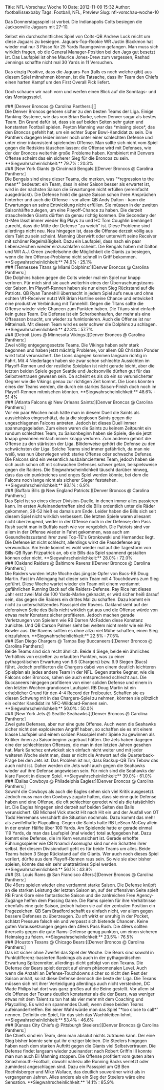Title: NFL-Vorschau: Woche 10
Date: 2012-11-09 15:32
Author: footballissexbaby
Tags: Football, NFL, Preview
Slug: nfl-vorschau-woche-10

Das Donnerstagsspiel ist vorbei. Die Indianapolis Colts besiegen die
Jacksonville Jaguars mit 27-10.

Selbst ein durchschnittliches Spiel von Colts-QB Andrew Luck reicht um
diese Jaguars zu besiegen. Jaguars-Top-Rookie WR Justin Blackmon hat
wieder mal nur 3 Pässe für 25 Yards Raumgewinn gefangen. Man muss sich
wirklich fragen, ob die General Manager-Position bei den Jags gut
besetzt ist. Das Laufspiel ist ohne Maurice Jones-Drew zum vergessen,
Rashad Jennings schaffte nicht mal 30 Yards in 11 Versuchen.

Das einzig Positive, dass die Jaguars-Fan (falls es noch welche gibt)
aus diesem Spiel mitnehmen können, ist die Tatsache, dass ihr Team den
Chiefs einen harten Kampf um den First Overall Pick liefert.

Doch schauen wir nach vorn und werfen einen Blick auf die Sonntags- und
das Montagsspiel.

<div id="accordion">
### [Denver Broncos @ Carolina Panthers:][]

<div>
Die Denver Broncos gehören sicher zu den besten Teams der Liga. Einige
Ranking-Systeme, wie das von Brian Burke, sehen Denver sogar als bestes
Team. Ein Grund dafür ist, dass sie auf beiden Seiten sehr guten und
konstanten Football spielen. Peyton Manning war das *missing piece*, das
den Broncos gefehlt hat, um ein echter Super Bowl-Kandidat zu sein. Die
Panthers dagegen leider immer noch unter einer schlechten Defense und
unter einer inkonsistent spielenden Offense. Man sollte sich nicht vom
Spiel gegen die Redskins täuschen lassen: die Offense wird mit Defenses,
wie der der Broncos weiterhin große Probleme haben. Kombiniert mit
Denvers Offense scheint das ein sicherer Sieg für die Broncos zu sein.  
**Siegwahrscheinlichkeit:** 79.7% : 20.3%

</div>
### [New York Giants @ Cincinnati Bengals:][Denver Broncos @ Carolina Panthers:]

<div>
Die Bengals sind eines dieser Teams, die merken, was "*regression to the
mean*" bedeutet: ein Team, dass in einer Saison besser als erwartet ist,
wird in der nächsten Saison die Erwartungen nicht erfüllen (vereinfacht
ausgedrückt). Die Defense hinkt die ganze Saison schon ihren Ansprüchen
hinterher und auch die Offense - vor allem QB Andy Dalton - kann die
Erwartungen an seine Entwicklung nicht erfüllen. Sie müssen in der
zweiten Saisonhälfte zulegen, um eine Playoff-Chance zu haben. Die
derzeit strauchelnden Giants dürften da genau richtig kommen. Die
Secondary der G-Men lässt immer wieder Big Plays zu und HC Tom Coughlin
bemängelt zurecht, dass die Mitte der Defense "zu weich" ist. Diese
Probleme sind allerdings nicht neu. Neu hingegen ist, dass die Offense
derzeit völlig aus dem Takt zu sein scheint. Manning überwirft oder
unterwirft seine Receiver mit schöner Regelmäßigkeit. Dazu ein
Laufspiel, dass nach ein paar Lebenszeichen wieder einzuschlafen
scheint. Die Bengals haben mit Dalton und WR A.J. Green zweifelsohne die
Möglichkeit die Giants zu besiegen, wenn die ihre Offense-Probleme nicht
schnell in Griff bekommen.  
**Siegwahrscheinlichkeit:** 74.9% : 25.1%

</div>
### [Tennessee Titans @ Miami Dolphins:][Denver Broncos @ Carolina Panthers:]

<div>
Die Dolphins haben gegen die Colts wieder mal ein Spiel nur knapp
verloren. Für mich sind sie auch weiterhin eines der Überraschungsteams
der Saison. Im Playoff-Rennen haben sie nur einen Sieg Rückstand auf die
Patriots. QB Ryan Tannehill überrascht in jedem Spiel aufs neue und ohne
echten \#1-Receiver nutzt WR Brian Hartline seine Chance und entwickelt
eine produktive Verbindung mit Tannehill. Gegen die Titans sollte die
Offense wieder viele Chancen zum Punkten haben. Die Titans sind einfach
kein gutes Team. Die Defense ist ein Scherbenhaufen, der mehr als eine
Offseason braucht, um wieder zu funktionieren. Auch die Offense ist nur
Mittelmaß. Mit diesem Team wird es sehr schwer die Dolphins zu
schlagen.  
**Siegwahrscheinlichkeit:** 42.3% : 57.7%

</div>
### [Detroit Lions @ Minnesota Vikings:][Denver Broncos @ Carolina Panthers:]

<div>
Zwei völlig entgegengesetzte Teams. Die Vikings haben sehr stark
begonnen und haben jetzt mächtig Probleme, vor allem QB Christian Ponder
wirkt total verunsichert. Die Lions dagegen kommen langsam richtig in
Fahrt. Mit 4 Niederlagen haben sie zwar schon schlechte Aussichten im
Playoff-Rennen und der restliche Spielplan ist nicht gerade leicht, aber
die letzten beiden Spiele gegen Seattle und Jacksonville dürften gut für
das Selbstvertrauen gewesen sein. Da scheint es als ob ein so
verunsicherter Gegner wie die Vikings genau zur richtigen Zeit kommt.
Die Lions könnten eines der Teams werden, die durch ein starkes
Saison-Finish doch noch im Playoff-Rennen mitmischen könnten.  
**Siegwahrscheinlichkeit:** 48.6% : 51.4%

</div>
### [Atlanta Falcons @ New Orleans Saints:][Denver Broncos @ Carolina Panthers:]

<div>
Vor ein paar Wochen noch hätte man in diesem Duell die Saints als
aussichtslos eingeschätzt, da ja die sieglosen Saints gegen die
ungeschlagenen Falcons antreten. Jedoch ist dieses Duell immer
spannungsgeladen. Zum einen waren die Saints zu keinem Zeitpunkt ein
rundum schlechtes Team, zu Saisonbeginn haben sie Spiele, die sie jetzt
knapp gewinnen einfach immer knapp verloren. Zum anderen gehört die
Offense zu den stärksten der Liga. Blöderweise gehört die Defense zu den
schwächsten der Liga. Solche Teams sind immer gefährlich, da man nie
weiß, was nun überwiegen wird: starke Offense oder schwache Defense. Die
Falcons sind ein wesentlich ausbalancierteres Team, jedoch haben sie
sich auch schon oft mit schwachen Defenses schwer getan, beispielsweise
gegen die Raiders. Die Siegwahrscheinlichkeit täuscht darüber hinweg,
dass das ein punktreiches und enges Spiel werden könnte, bei dem die
Falcons noch lange nicht als sicherer Sieger feststehen.  
**Siegwahrscheinlichkeit:** 93.1% : 6.9%

</div>
### [Buffalo Bills @ New England Patriots:][Denver Broncos @ Carolina Panthers:]

<div>
Das Spiel ist so eines dieser Division-Duelle, in denen immer alles
passieren kann. Im ersten Aufeinandertreffen sind die Bills ordentlich
unter die Räder gekommen, 28-52 hieß es damals am Ende. Leider haben die
Bills sich seit diesem Spiel nicht wirklich verbessert. Die letzten
Spiele waren allesamt nicht überzeugend, weder in der Offense noch in
der Defense; den Pass Rush sucht man in Buffalo nach wie vor vergeblich.
Die Patriots sind vor allem in der Offense wieder in Fahrt gekommen, was
auch am Gesundheitszustand ihrer zwei Top-TE's Gronkowski und Hernandez
liegt. Die Defense ist nicht schlecht, allerdings wirkt die Passdefense
arg verwundbar. Am Ende kommt es wohl wieder mal auf die Tagesform von
Bills-QB Ryan Fitzpatrick an, ob die Bills das Spiel spannend gestalten
können oder nicht.  
**Siegwahrscheinlichkeit:** 28.0% : 72.0%

</div>
### [Oakland Raiders @ Baltimore Ravens:][Denver Broncos @ Carolina Panthers:]

<div>
Die Raiders wurden letzte Woche das jüngste Opfer von Bucs-RB Doug
Martin. Fast im Alleingang hat dieser sein Team mit 4 Touchdowns zum
Sieg geführt. Diese Woche wartet wieder ein Team mit einem verdammt
gefährlichen Running Back auf die Raiders-Defense. Ray Rice hat dieses
Jahr erst zwei Mal die 100 Yards-Marke geknackt, er wird sicher heiß
darauf sein, das gegen die Raiders ein drittes Mal zu schaffen. Dazu
kommt ein nicht zu unterschätzendes Passspiel der Ravens. Oakland sieht
auf der defensiven Seite des Balls nicht wirklich gut aus und die
Offense würde von etwas mehr Konstanz sicher profitieren. Jedoch machen
gerade Verletzungen von Spielern wie RB Darren McFadden diese Konstanz
zunichte. Und QB Carson Palmer sieht bei weitem nicht mehr wie ein Pro
Bowler aus. Die Ravens sollten es ohne allzu viel Mühe schaffen, einen
Sieg einzufahren.  
**Siegwahrscheinlichkeit:** 22.5% : 77.5%

</div>
### [San Diego Chargers @ Tampa Bay Buccaneers:][Denver Broncos @ Carolina Panthers:]

<div>
Beide Teams sind sich recht ähnlich. Beide 4 Siege, beide ein ähnliches
Verhältnis von erzielten zu erlaubten Punkten, was zu einer
pythagoräischen Erwartung von 9.6 (Chargers) bzw. 9.9 Siegen (Bucs)
führt. Jedoch profitierten die Chargers dabei von einem deutlich
leichteren Spielplan als jedes andere Team in der NFL. Gegen starke
Gegner, wie die Falcons oder Broncos, sahen sie auch entsprechend
schlecht aus. Die Buccaneers hingegen profitieren von einer soliden
Defense und einem in den letzten Wochen grandiosen Laufspiel. RB Doug
Martin ist ein erheblicher Grund für den 4-4 Record der Freibeuter.
Schaffen sie es diesen Schwung mit in das Chargers-Spiel zu nehmen,
könnten sie plötzlich ein echter Kandidat im NFC-Wildcard-Rennen sein.  
**Siegwahrscheinlichkeit:** 50.0% : 50.0%

</div>
### [New York Jets @ Seattle Seahawks:][Denver Broncos @ Carolina Panthers:]

<div>
Zwei gute Defenses, aber nur eine gute Offense. Auch wenn die Seahawks
sicher nicht den explosivsten Angriff haben, so schaffen sie es mit
einem klasse Laufspiel und einem soliden Passspiel mehr Spiele zu
gewinnen als Kritiker ihnen zu Saisonbeginn zugetraut hätten. Die Jets
haben dagegen eine der schlechtesten Offenses, die man in den letzten
Jahren gesehen hat. Mark Sanchez entwickelt sich einfach nicht weiter
und mit jeder weiteren Woche sieht man, dass er nicht die Antwort auf
die Quarterback-Frage bei den Jets ist. Das Problem ist nur, dass
Backup-QB Tim Tebow das auch nicht ist. Daher werden die Jets wohl auch
gegen die Seahawks wieder auf ihre Defense angewiesen sein. Für mich
sind die Seahawks der klare Favorit in diesem Spiel.  
**Siegwahrscheinlichkeit:** 39.0% : 61.0%

</div>
### [Dallas Cowboys @ Philadelphia Eagles:][Denver Broncos @ Carolina Panthers:]

<div>
Sowohl die Cowboys als auch die Eagles sehen sich viel Kritik
ausgesetzt. Jedoch muss man den Cowboys zugute halten, dass sie eine
gute Defense haben und eine Offense, die oft schlechter geredet wird als
die tatsächlich ist. Die Eagles hingegen sind derzeit auf beiden Seiten
des Balls verunsichert. QB Michael Vick steckt Hit nach Hit ein und der
Ausfall von OT Todd Herremans verschärft die Situation nochmals. Dazu
kommt das mehr als zweifelhafte Playcalling. Gegen die Saints hatte RB
LeSean McCoy allein in der ersten Hälfte über 100 Yards. Am Spielende
hatte er gerade einmal 119 Yards, da man das Laufspiel (mal wieder)
total aufgegeben hat. Dazu kommt eine Defense, die im Kern verunsichert
ist. Gerade erhoffte Führungsspieler wie CB Nnamdi Asomugha sind nur ein
Schatten ihrer selbst. Bei diesem Divisionduell geht es für beide Teams
um alles. Beide Teams haben 3 Siege Rückstand auf die Giants. Wer auch
noch dieses Spiel verliert, dürfte aus dem Playoff-Rennen raus sein. So
wie sie aber bisher spielen, könnte das ein sehr unattraktives Spiel
werden.  
**Siegwahrscheinlichkeit:** 56.1% : 43.9%

</div>
### [St. Louis Rams @ San Francisco 49ers:][Denver Broncos @ Carolina Panthers:]

<div>
Die 49ers spielen wieder eine verdammt starke Saison. Die Defense knüpft
an die starken Leistung der letzten Saison an, auf der offensiven Seite
spielt RB Frank Gore eine fantastische Saison und die zahlreichen Free
Agency-Zugänge helfen dem Passing Game. Die Rams spielen für ihre
Verhältnisse ebenfalls eine gute Saison, jedoch haben sie auf der
zentralen Position ein Fragezeichen. QB Sam Bradford schafft es einfach
nicht, vor allem gegen bessere Defenses zu überzeugen. Zu oft wirkt er
unruhig in der Pocket, schätzt Pressure falsch ein und verpasst sich
bietende Chancen. Keine guten Voraussetzungen gegen den 49ers Pass Rush.
Die 49ers sollten ihrerseits gegen die gute Rams-Defense genug punkten,
um einen sicheren Heimsieg zu feiern.  
**Siegwahrscheinlichkeit:** 23.5% : 76.5%

</div>
### [Houston Texans @ Chicago Bears:][Denver Broncos @ Carolina Panthers:]

<div>
Das ist sicher ohne Zweifel das Spiel der Woche. Die Bears sind sowohl
in Punktdifferenz-basierten Rankings als auch in der pythagoräischen
Erwartung Spitzenreiter, allerdings dicht gefolgt von den Texans. Die
Defense der Bears spielt derzeit auf einem phänomenalen Level. Auch wenn
die Anzahl an Defense-Touchdowns sicher so nicht den Rest der Saison
anhält, so ist diese Defense dennoch die beste der Liga. Die Texans
müssen sich mit ihrer Verteidigung allerdings auch nicht verstecken, DC
Wade Philips hat dort was ganz großes auf die Beine gestellt. Vor allem
ist die Offense der Texans deutlich konstanter als die der Bears, was
weniger etwas mit dem Talent zu tun hat als vier mehr mit dem Coaching
und Playcalling. Es wird ein spannendes Duell, wenn diese beiden Teams
aufeinandertreffen. Bei einer Wahl würde man das Spiel "*too close to
call*" nennen. Definitiv ein Spiel, für das sich das Wachbleiben lohnt.  
**Siegwahrscheinlichkeit:** 53.4% : 46.6%

</div>
### [Kansas City Chiefs @ Pittsburgh Steelers:][Denver Broncos @ Carolina Panthers:]

<div>
Die Chiefs sind ein Team, dem man absolut nichts zutrauen kann. Der eine
Sieg bisher könnte sehr gut ihr einziger bleiben. Die Steelers hingegen
haben nach dem starken Auftritt gegen die Giants viel Selbstvertrauen.
Die Defense findet langsam wieder zueinander: nach Robert Griffin III
konnte man nun auch Eli Manning stoppen. Die Offense profitiert vom
guten alten Smashmouth-Football, obwohl nahezu alle Running Backs
verletzt oder zumindest angeschlagen sind. Dazu ein Passspiel um QB Ben
Roethlisberger und Mike Wallace, das deutlich souveräner wirkt als in
vergangenen Jahren. Alles andere als ein Sieg der Steelers wäre eine
Sensation.  
**Siegwahrscheinlichkeit:** 14.1% : 85.9%

</div>
</div>

  [Denver Broncos @ Carolina Panthers:]: #
